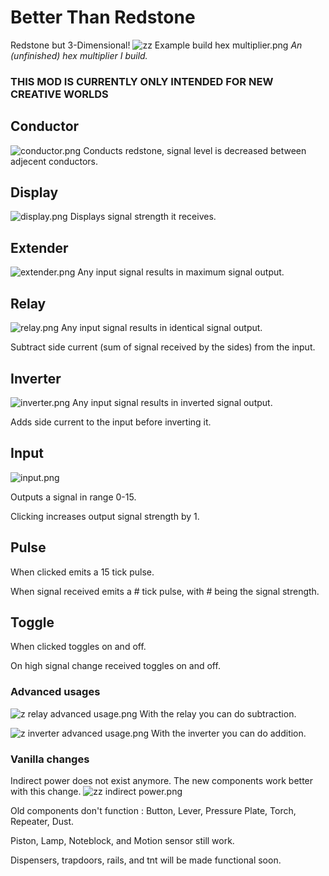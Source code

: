 # Better Than Redstone 
Redstone but 3-Dimensional!
![zz Example build hex multiplier.png](pictures%2Fzz%20Example%20build%20hex%20multiplier.png)
_An (unfinished) hex multiplier I build._
### THIS MOD IS CURRENTLY ONLY INTENDED FOR NEW CREATIVE WORLDS
## Conductor
![conductor.png](pictures%2Fconductor.png)
Conducts redstone, signal level is decreased between adjecent conductors.

## Display
![display.png](pictures%2Fdisplay.png)
Displays signal strength it receives.

## Extender
![extender.png](pictures%2Fextender.png)
Any input signal results in maximum signal output.

## Relay
![relay.png](pictures%2Frelay.png)
Any input signal results in identical signal output.

Subtract side current (sum of signal received by the sides) from the input.

## Inverter
![inverter.png](pictures%2Finverter.png)
Any input signal results in inverted signal output.

Adds side current to the input before inverting it.



## Input
![input.png](pictures%2Finput.png)

Outputs a signal in range 0-15.

Clicking increases output signal strength by 1.

## Pulse
When clicked emits a 15 tick pulse.

When signal received emits a # tick pulse, with # being the signal strength.


## Toggle
When clicked toggles on and off.

On high signal change received toggles on and off.

### Advanced usages
![z relay advanced usage.png](pictures%2Fz%20relay%20advanced%20usage.png)
With the relay you can do subtraction.

![z inverter advanced usage.png](pictures%2Fz%20inverter%20advanced%20usage.png)
With the inverter you can do addition.

### Vanilla changes
Indirect power does not exist anymore. The new components work better with this change.
![zz indirect power.png](pictures%2Fzz%20indirect%20power.png)

Old components don't function : Button, Lever, Pressure Plate, Torch, Repeater, Dust.

Piston, Lamp, Noteblock, and Motion sensor still work. 

Dispensers, trapdoors, rails, and tnt will be made functional soon.


